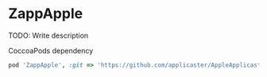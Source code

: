 # ZappApple
TODO: Write description

CoccoaPods dependency
```ruby
pod 'ZappApple', :git => 'https://github.com/applicaster/AppleApplicasterFrameworks.git', :tag => 'TAG_ID'
```

